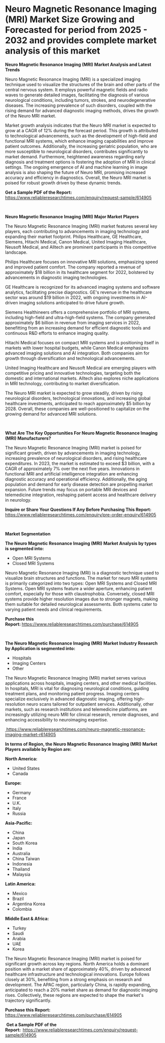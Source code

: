 <p><h1>Neuro Magnetic Resonance Imaging (MRI) Market Size Growing and Forecasted for period from 2025 - 2032 and provides complete market analysis of this market</h1></p><p><strong>Neuro Magnetic Resonance Imaging (MRI) Market Analysis and Latest Trends</strong></p>
<p><p>Neuro Magnetic Resonance Imaging (MRI) is a specialized imaging technique used to visualize the structures of the brain and other parts of the central nervous system. It employs powerful magnetic fields and radio waves to generate detailed images, facilitating the diagnosis of various neurological conditions, including tumors, strokes, and neurodegenerative diseases. The increasing prevalence of such disorders, coupled with the rising demand for advanced diagnostic imaging methods, drives the growth of the Neuro MRI market.</p><p>Market growth analysis indicates that the Neuro MRI market is expected to grow at a CAGR of 12% during the forecast period. This growth is attributed to technological advancements, such as the development of high-field and functional MRI systems, which enhance imaging capabilities and improve patient outcomes. Additionally, the increasing geriatric population, who are more susceptible to neurological disorders, contributes significantly to market demand. Furthermore, heightened awareness regarding early diagnosis and treatment options is fostering the adoption of MRI in clinical settings. The ongoing emergence of AI and machine learning in image analysis is also shaping the future of Neuro MRI, promising increased accuracy and efficiency in diagnostics. Overall, the Neuro MRI market is poised for robust growth driven by these dynamic trends.</p></p>
<p><strong>Get a Sample PDF of the Report:&nbsp;</strong> <a href="https://www.reliableresearchtimes.com/enquiry/request-sample/614905?utm_campaign=2646&utm_medium=2&utm_source=Github&utm_content=ia&utm_term=14042025&utm_id=neuro-magnetic-resonance-imaging-mri">https://www.reliableresearchtimes.com/enquiry/request-sample/614905</a></p>
<p>&nbsp;</p>
<p><strong>Neuro Magnetic Resonance Imaging (MRI) Major Market Players</strong></p>
<p><p>The Neuro Magnetic Resonance Imaging (MRI) market features several key players, each contributing to advancements in imaging technology and expanding their market footprint. Philips Healthcare, GE Healthcare, Siemens, Hitachi Medical, Canon Medical, United Imaging Healthcare, Neusoft Medical, and Alltech are prominent participants in this competitive landscape. </p><p>Philips Healthcare focuses on innovative MRI solutions, emphasizing speed and improved patient comfort. The company reported a revenue of approximately $18 billion in its healthcare segment for 2022, bolstered by advancements in diagnostic imaging technologies.</p><p>GE Healthcare is recognized for its advanced imaging systems and software analytics, facilitating precise diagnostics. GE's revenue in the healthcare sector was around $19 billion in 2022, with ongoing investments in AI-driven imaging solutions anticipated to drive future growth.</p><p>Siemens Healthineers offers a comprehensive portfolio of MRI systems, including high-field and ultra-high-field systems. The company generated approximately $6 billion in revenue from imaging services in 2022, benefitting from an increasing demand for efficient diagnostic tools and continuous R&D efforts to enhance imaging quality.</p><p>Hitachi Medical focuses on compact MRI systems and is positioning itself in markets with lower hospital budgets, while Canon Medical emphasizes advanced imaging solutions and AI integration. Both companies aim for growth through diversification and technological advancements.</p><p>United Imaging Healthcare and Neusoft Medical are emerging players with competitive pricing and innovative technologies, targeting both the domestic and international markets. Alltech also explores niche applications in MRI technology, contributing to market diversification.</p><p>The Neuro MRI market is expected to grow steadily, driven by rising neurological disorders, technological innovations, and increasing global healthcare investments, anticipated to reach approximately $5 billion by 2028. Overall, these companies are well-positioned to capitalize on the growing demand for advanced MRI solutions.</p></p>
<p>&nbsp;</p>
<p><strong>What Are The Key Opportunities For Neuro Magnetic Resonance Imaging (MRI) Manufacturers?</strong></p>
<p><p>The Neuro Magnetic Resonance Imaging (MRI) market is poised for significant growth, driven by advancements in imaging technology, increasing prevalence of neurological disorders, and rising healthcare expenditures. In 2023, the market is estimated to exceed $3 billion, with a CAGR of approximately 7% over the next five years. Innovations in functional MRI and artificial intelligence integration are enhancing diagnostic accuracy and operational efficiency. Additionally, the aging population and demand for early disease detection are propelling market expansion. Future trends may focus on portable MRI devices and telemedicine integration, reshaping patient access and healthcare delivery in neurology.</p></p>
<p><strong>Inquire or Share Your Questions If Any Before Purchasing This Report:</strong> <a href="https://www.reliableresearchtimes.com/enquiry/pre-order-enquiry/614905?utm_campaign=2646&utm_medium=2&utm_source=Github&utm_content=ia&utm_term=14042025&utm_id=neuro-magnetic-resonance-imaging-mri">https://www.reliableresearchtimes.com/enquiry/pre-order-enquiry/614905</a></p>
<p>&nbsp;</p>
<p><strong>Market Segmentation</strong></p>
<p><strong>The Neuro Magnetic Resonance Imaging (MRI) Market Analysis by types is segmented into:</strong></p>
<p><ul><li>Open MRI Systems</li><li>Closed MRI Systems</li></ul></p>
<p><p>Neuro Magnetic Resonance Imaging (MRI) is a diagnostic technique used to visualize brain structures and functions. The market for neuro MRI systems is primarily categorized into two types: Open MRI Systems and Closed MRI Systems. Open MRI systems feature a wider aperture, enhancing patient comfort, especially for those with claustrophobia. Conversely, closed MRI systems provide higher resolution images due to stronger magnets, making them suitable for detailed neurological assessments. Both systems cater to varying patient needs and clinical requirements.</p></p>
<p><strong>Purchase this Report:&nbsp;</strong><a href="https://www.reliableresearchtimes.com/purchase/614905?utm_campaign=2646&utm_medium=2&utm_source=Github&utm_content=ia&utm_term=14042025&utm_id=neuro-magnetic-resonance-imaging-mri">https://www.reliableresearchtimes.com/purchase/614905</a></p>
<p>&nbsp;</p>
<p><strong>The Neuro Magnetic Resonance Imaging (MRI) Market Industry Research by Application is segmented into:</strong></p>
<p><ul><li>Hospitals</li><li>Imaging Centers</li><li>Other</li></ul></p>
<p><p>The Neuro Magnetic Resonance Imaging (MRI) market serves various applications across hospitals, imaging centers, and other medical facilities. In hospitals, MRI is vital for diagnosing neurological conditions, guiding treatment plans, and monitoring patient progress. Imaging centers specialize exclusively in advanced diagnostic imaging, offering high-resolution neuro scans tailored for outpatient services. Additionally, other markets, such as research institutions and telemedicine platforms, are increasingly utilizing neuro MRI for clinical research, remote diagnoses, and enhancing accessibility to neuroimaging expertise.</p></p>
<p><a href="https://www.reliableresearchtimes.com/neuro-magnetic-resonance-imaging-market-r614905?utm_campaign=2646&utm_medium=2&utm_source=Github&utm_content=ia&utm_term=14042025&utm_id=neuro-magnetic-resonance-imaging-mri">&nbsp;https://www.reliableresearchtimes.com/neuro-magnetic-resonance-imaging-market-r614905</a></p>
<p><strong>In terms of Region, the Neuro Magnetic Resonance Imaging (MRI) Market Players available by Region are:</strong></p>
<p>
    <p> <strong> North America: </strong>
        <ul>
            <li>United States</li>
            <li>Canada</li>
        </ul>
        </p> 
    <p> <strong> Europe: </strong>
        <ul>
            <li>Germany</li>
            <li>France</li>
            <li>U.K.</li>
            <li>Italy</li>
            <li>Russia</li>
        </ul>
        </p> 
    <p> <strong> Asia-Pacific: </strong>
        <ul>
            <li>China</li>
            <li>Japan</li>
            <li>South Korea</li>
            <li>India</li>
            <li>Australia</li>
            <li>China Taiwan</li>
            <li>Indonesia</li>
            <li>Thailand</li>
            <li>Malaysia</li>
        </ul>
        </p> 
    <p> <strong> Latin America: </strong>
        <ul>
            <li>Mexico</li>
            <li>Brazil</li>
            <li>Argentina Korea</li>
            <li>Colombia</li>
        </ul>
        </p> 
    <p> <strong> Middle East & Africa: </strong>
        <ul>
            <li>Turkey</li>
            <li>Saudi</li>
            <li>Arabia</li>
            <li>UAE</li>
            <li>Korea</li>
        </ul>
    </p>
    </p>
<p><p>The Neuro Magnetic Resonance Imaging (MRI) market is poised for significant growth across key regions. North America holds a dominant position with a market share of approximately 40%, driven by advanced healthcare infrastructure and technological innovations. Europe follows closely at 30%, benefiting from a strong emphasis on research and development. The APAC region, particularly China, is rapidly expanding, anticipated to reach a 20% market share as demand for diagnostic imaging rises. Collectively, these regions are expected to shape the market's trajectory significantly.</p></p>
<p><strong>Purchase this Report: </strong><a href="https://www.reliableresearchtimes.com/purchase/614905?utm_campaign=2646&utm_medium=2&utm_source=Github&utm_content=ia&utm_term=14042025&utm_id=neuro-magnetic-resonance-imaging-mri">https://www.reliableresearchtimes.com/purchase/614905</a></p>
<p>&nbsp;<strong>Get a Sample PDF of the Report:&nbsp;&nbsp;</strong><a href="https://www.reliableresearchtimes.com/enquiry/request-sample/614905?utm_campaign=2646&utm_medium=2&utm_source=Github&utm_content=ia&utm_term=14042025&utm_id=neuro-magnetic-resonance-imaging-mri">https://www.reliableresearchtimes.com/enquiry/request-sample/614905</a></p>
<p><strong></strong></p>
<p><p></p><p></p><p></p></p>